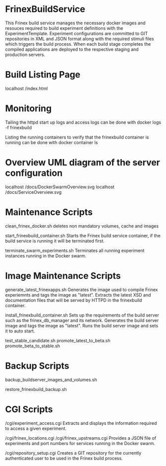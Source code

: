# FrinexBuildService

This Frinex build service manages the necessary docker images and resouces required to build experiment definitions with the ExperimentTemplate.
Experiment configurations are committed to GIT repositories in XML and JSON format along with the required stimuli files which triggers the build process.
When each build stage completes the compiled applications are deployed to the respective staging and production servers.

# Build Listing Page

 localhost /index.html

# Monitoring

Tailing the httpd start up logs and access logs can be done with
docker logs -f frinexbuild

Listing the running containers to verify that the frinexbuild container is running can be done with
docker container ls

# Overview  UML diagram of the server configuration

localhost /docs/DockerSwarmOverview.svg
localhost /docs/ServiceOverview.svg

# Maintenance Scripts

clean_frinex_docker.sh
    deletes non mandatory volumes, cache and images

start_frinexbuild_container.sh
    Starts the Frinex build service container, if the build service is running it will be terminated first.

terminate_swarm_experiments.sh
    Terminates all running experiment instances running in the Docker swarm.

# Image Maintenance Scripts

generate_latest_frinexapps.sh
    Generates the image used to compile Frinex experiemnts and tags the image as "latest".
    Extracts the latest XSD and documentation files that will be served by HTTPD in the frinexbuild container.

install_frinexbuild_container.sh
    Sets up the requirements of the build server such as the frinex_db_manager and its network.
    Generates the build server image and tags the image as "latest".
    Runs the build server image and sets it to auto start.

test_stable_candidate.sh
promote_latest_to_beta.sh
promote_beta_to_stable.sh

# Backup Scripts

backup_buildserver_images_and_volumes.sh

restore_frinexbuild_backup.sh

# CGI Scripts
/cgi/experiment_access.cgi
    Extracts and displays the information required to access a given experiment.

/cgi/frinex_locations.cgi
/cgi/frinex_upstreams.cgi
    Provides a JSON file of experiments and port numbers for services running in the Docker swarm.

/cgi/repository_setup.cgi
    Creates a GIT repository for the currently authenticated user to be used in the Frinex build process.

